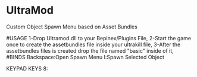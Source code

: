 # UltraMod
 Custom Object Spawn Menu based on Asset Bundles
 
 #USAGE
 1-Drop Ultramod.dll to your Bepinex/Plugins File,
 2-Start the game once to create the assetbundles file inside your ultrakill file,
 3-After the assetbundles files is created drop the file named "basic" inside of it,
 #BINDS
 Backspace:Open Spawn Menu
 I:Spawn Selected Object
 
 KEYPAD KEYS
 8:
